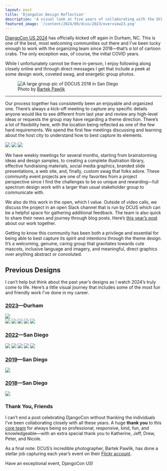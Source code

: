 ```yaml
---
layout: post
title: 'DjangoCon Design Reflection'
description: 'A visual look at five years of collaborating with the DCUS community on their friendly designs.'
featured_image: '/content/2024/09/dcus/2023/overview23.png'
---
```

[DjangoCon US 2024](https://2024.djangocon.us/) has officially kicked off again in Durham, NC. This is one of the best, most welcoming communities out there and I’ve been lucky enough to work with the organizing team since 2018—that’s *a lot* of cartoon crabs. The only exception was, of course, the initial COVID years.

While I unfortunately cannot be there in-person, I enjoy following along closely online and through direct messages I get that include a peek at some design work, coveted swag, and energetic group photos.

<figure>
  <img src="/content/2024/09/dcus/group.jpg" alt="A large group pic of DDCUS 2018 in San Diego">
  <figcaption>Photo by <a href="https://www.flickr.com/photos/djangocon/albums/72157702995974445/">Bartek Pawlik</a></figcaption>
</figure>

<hr />

Our process together has consistently been an enjoyable and organized one. There’s always a kick-off meeting to capture any specific details anyone would like to see different from last year and review any high-level ideas or requests the group may have regarding a theme direction. There’s a lot of flexibility here, with the location being reflected as one of the few hard requirements. We spend the first few meetings discussing and learning about the host city to understand how to best capture its elements. 

<img src="/content/2024/09/dcus/2024/intro1.jpg">

<img src="/content/2024/09/dcus/2024/intros2.png">

<img src="/content/2024/09/dcus/2024/intros3.png">

We have weekly meetings for several months, starting from brainstorming ideas and design samples, to creating a complete illustration library, effective fundraising materials, social media graphics, branded slide presentations, a web site, and, finally, custom swag that folks adore. These community event projects are one of my favorites from a project perspective since I find the challenges to be so unique and rewarding—full spectrum design work with a larger than usual stakeholder group to communicate with. 

We also do this work in the open, which I value. Outside of video calls, we discuss the project in an open Slack channel that is run by DCUS which can be a helpful space for gathering additional feedback. The team is also quick to share their news and journey through blog posts. Here’s [this year’s post](https://2024.djangocon.us/news/our-new-djangocon-website/) about our work together.  

Getting to know this community has been both a privilege and essential for being able to best capture its spirit and intentions through the theme design. It’s a welcoming, genuine, caring group that gravitates towards cute mascots, inclusive language and imagery, and meaningful, direct graphics over anything abstract or convoluted. 

## Previous Designs

I can’t help but think about the past year’s designs as I watch 2024’s truly come to life. Here’s a little visual journey that includes some of the most fun and friendly work I’ve done in my career.

### [2023](https://2023.djangocon.us/)—Durham

<img src="/content/2024/09/dcus/2023/overview23.png">

<div class="gallery" data-columns="2">
  <img src="/content/2024/09/dcus/2023/illo23.png">
  <img src="/content/2024/09/dcus/2023/swag23.jpeg">
  <img src="/content/2024/09/dcus/2023/details23.png">
  <img src="/content/2024/09/dcus/2023/banners23.jpeg">
  <img src="/content/2024/09/dcus/2023/zoom23.jpeg">
</div>

### [2022](https://2022.djangocon.us/)—San Diego

<div class="gallery" data-columns="2">
  <img src="/content/2024/09/dcus/2022/site22.jpeg">
  <img src="/content/2024/09/dcus/2022/doc22.jpeg">
  <img src="/content/2024/09/dcus/2022/shirt22.png">
  <img src="/content/2024/09/dcus/2022/banners22.jpeg">
  <img src="/content/2024/09/dcus/2022/slide22.png">
</div>

### [2019](https://2019.djangocon.us/)—San Diego

<img src="/content/2024/09/dcus/2019/2019.png">

### [2018](https://2018.djangocon.us/)—San Diego
<img src="/content/2024/09/dcus/2018/2018.png">

### Thank You, Friends 

I can’t end a post celebrating DjangoCon without thanking the individuals I’ve been collaborating closely with all these years. A huge **thank you** to this [core team](https://2024.djangocon.us/organizers/) for always being so professional, responsive, kind, fun, and knowledgeable—with an extra special thank you to Katherine, Jeff, Drew, Peter, and Nicole.   

As a final note: DCUS’s incredible photographer, Bartek Pawlik, has done a stellar job capturing each year’s event on their [Flickr account](https://www.flickr.com/photos/djangocon/albums/).

Have an exceptional event, DjangoCon US! 